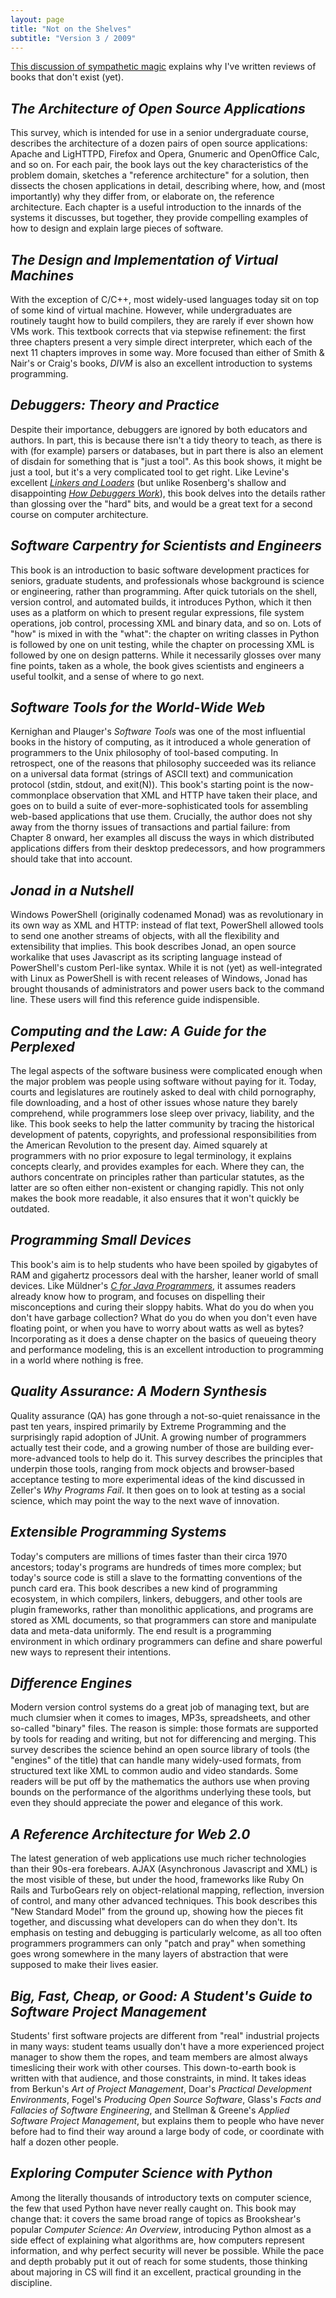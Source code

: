 ```yaml
---
layout: page
title: "Not on the Shelves"
subtitle: "Version 3 / 2009"
---
```


[This discussion of sympathetic magic](../)
explains why I've written reviews of books that don't exist (yet).

<h2><em>The Architecture of Open Source Applications</em></h2>

This survey, which is intended for use in a senior undergraduate
course, describes the architecture of a dozen pairs of open source
applications: Apache and LigHTTPD, Firefox and Opera, Gnumeric and
OpenOffice Calc, and so on.  For each pair, the book lays out the key
characteristics of the problem domain, sketches a "reference
architecture" for a solution, then dissects the chosen applications in
detail, describing where, how, and (most importantly) why they differ
from, or elaborate on, the reference architecture.  Each chapter is a
useful introduction to the innards of the systems it discusses, but
together, they provide compelling examples of how to design and
explain large pieces of software.

<h2><em>The Design and Implementation of Virtual Machines</em></h2>

With the exception of C/C++, most widely-used languages today sit
on top of some kind of virtual machine.  However, while undergraduates
are routinely taught how to build compilers, they are rarely if ever
shown how VMs work.  This textbook corrects that via stepwise
refinement: the first three chapters present a very simple direct
interpreter, which each of the next 11 chapters improves in some
way. More focused than either of Smith &amp; Nair's or Craig's books,
<em>DIVM</em> is also an excellent introduction to systems
programming.

<h2><em>Debuggers: Theory and Practice</em></h2>

Despite their importance, debuggers are ignored by both educators
and authors. In part, this is because there isn't a tidy theory to
teach, as there is with (for example) parsers or databases, but in
part there is also an element of disdain for something that is "just a
tool". As this book shows, it might be just a tool, but it's a very
complicated tool to get right.  Like Levine's excellent
<a href="http://www.amazon.com/Linkers-Kaufmann-Software-Engineering-Programming/dp/1558604960/"><em>Linkers and Loaders</em></a>
(but unlike Rosenberg's shallow and disappointing
<a href="http://www.amazon.com/How-Debuggers-Work-Algorithms-Architecture/dp/0471149667/"><em>How Debuggers Work</em></a>),
this book delves into the details rather
than glossing over the "hard" bits, and would be a great text for a
second course on computer architecture.

<h2><em>Software Carpentry for Scientists and Engineers</em></h2>

This book is an introduction to basic software development
practices for seniors, graduate students, and professionals whose
background is science or engineering, rather than programming.  After
quick tutorials on the shell, version control, and automated builds,
it introduces Python, which it then uses as a platform on which to
present regular expressions, file system operations, job control,
processing XML and binary data, and so on.  Lots of "how" is mixed in
with the "what": the chapter on writing classes in Python is followed
by one on unit testing, while the chapter on processing XML is
followed by one on design patterns.  While it necessarily glosses over
many fine points, taken as a whole, the book gives scientists and
engineers a useful toolkit, and a sense of where to go next.

<h2><em>Software Tools for the World-Wide Web</em></h2>

Kernighan and Plauger's <em>Software Tools</em> was one of the most
influential books in the history of computing, as it introduced a
whole generation of programmers to the Unix philosophy of tool-based
computing.  In retrospect, one of the reasons that philosophy
succeeded was its reliance on a universal data format (strings of
ASCII text) and communication protocol (stdin, stdout, and exit(N)).
This book's starting point is the now-commonplace observation that XML
and HTTP have taken their place, and goes on to build a suite of
ever-more-sophisticated tools for assembling web-based applications
that use them.  Crucially, the author does not shy away from the
thorny issues of transactions and partial failure: from Chapter 8
onward, her examples all discuss the ways in which distributed
applications differs from their desktop predecessors, and how
programmers should take that into account.

<h2><em>Jonad in a Nutshell</em></h2>

Windows PowerShell (originally codenamed Monad) was as
revolutionary in its own way as XML and HTTP: instead of flat text,
PowerShell allowed tools to send one another streams of objects, with
all the flexibility and extensibility that implies.  This book
describes Jonad, an open source workalike that uses Javascript as its
scripting language instead of PowerShell's custom Perl-like syntax.
While it is not (yet) as well-integrated with Linux as PowerShell is
with recent releases of Windows, Jonad has brought thousands of
administrators and power users back to the command line.  These users
will find this reference guide indispensible.

<h2><em>Computing and the Law: A Guide for the Perplexed</em></h2>

The legal aspects of the software business were complicated enough
when the major problem was people using software without paying for
it.  Today, courts and legislatures are routinely asked to deal with
child pornography, file downloading, and a host of other issues whose
nature they barely comprehend, while programmers lose sleep over
privacy, liability, and the like.  This book seeks to help the latter
community by tracing the historical development of patents,
copyrights, and professional responsibilities from the American
Revolution to the present day.  Aimed squarely at programmers with no
prior exposure to legal terminology, it explains concepts clearly, and
provides examples for each. Where they can, the authors concentrate on
principles rather than particular statutes, as the latter are so often
either non-existent or changing rapidly.  This not only makes the book
more readable, it also ensures that it won't quickly be outdated.

<h2><em>Programming Small Devices</em></h2>

This book's aim is to help students who have been spoiled by
gigabytes of RAM and gigahertz processors deal with the harsher,
leaner world of small devices.  Like M&uuml;ldner's
<a href="http://www.amazon.com/C-Java-Programmers-Tomasz-Muldner/dp/0201702797"><em>C for Java Programmers</em></a>,
it assumes readers already know how to program, and focuses on
dispelling their misconceptions and curing their sloppy habits.  What
do you do when you don't have garbage collection?  What do you do when
you don't even have floating point, or when you have to worry about
watts as well as bytes?  Incorporating as it does a dense chapter on
the basics of queueing theory and performance modeling, this is an
excellent introduction to programming in a world where nothing is
free.

<h2><em>Quality Assurance: A Modern Synthesis</em></h2>

Quality assurance (QA) has gone through a not-so-quiet renaissance
in the past ten years, inspired primarily by Extreme Programming and
the surprisingly rapid adoption of JUnit.  A growing number of
programmers actually test their code, and a growing number of those
are building ever-more-advanced tools to help do it.  This survey
describes the principles that underpin those tools, ranging from mock
objects and browser-based acceptance testing to more experimental
ideas of the kind discussed in Zeller's <em>Why Programs Fail</em>.
It then goes on to look at testing as a social science, which may
point the way to the next wave of innovation.

<h2><em>Extensible Programming Systems</em></h2>

Today's computers are millions of times faster than their circa
1970 ancestors; today's programs are hundreds of times more complex;
but today's source code is still a slave to the formatting conventions
of the punch card era.  This book describes a new kind of programming
ecosystem, in which compilers, linkers, debuggers, and other tools are
plugin frameworks, rather than monolithic applications, and programs
are stored as XML documents, so that programmers can store and
manipulate data and meta-data uniformly.  The end result is a
programming environment in which ordinary programmers can define and
share powerful new ways to represent their intentions.

<h2><em>Difference Engines</em></h2>

Modern version control systems do a great job of managing text, but
are much clumsier when it comes to images, MP3s, spreadsheets, and
other so-called "binary" files.  The reason is simple: those formats
are supported by tools for reading and writing, but not for
differencing and merging.  This survey describes the science behind an
open source library of tools (the "engines" of the title) that can
handle many widely-used formats, from structured text like XML to
common audio and video standards.  Some readers will be put off by the
mathematics the authors use when proving bounds on the performance of
the algorithms underlying these tools, but even they should appreciate
the power and elegance of this work.

<h2><em>A Reference Architecture for Web 2.0</em></h2>

The latest generation of web applications use much richer
technologies than their 90s-era forebears. AJAX (Asynchronous
Javascript and XML) is the most visible of these, but under the hood,
frameworks like Ruby On Rails and TurboGears rely on object-relational
mapping, reflection, inversion of control, and many other advanced
techniques. This book describes this "New Standard Model" from the
ground up, showing how the pieces fit together, and discussing what
developers can do when they don't. Its emphasis on testing and
debugging is particularly welcome, as all too often programmers
programmers can only "patch and pray" when something goes wrong
somewhere in the many layers of abstraction that were supposed to make
their lives easier.

<h2><em>Big, Fast, Cheap, or Good: A Student's Guide to Software Project Management</em></h2>

Students' first software projects are different from "real"
industrial projects in many ways: student teams usually don't have a
more experienced project manager to show them the ropes, and team
members are almost always timeslicing their work with other courses.
This down-to-earth book is written with that audience, and those
constraints, in mind.  It takes ideas from Berkun's <em>Art of Project
Management</em>, Doar's <em>Practical Development Environments</em>,
Fogel's <em>Producing Open Source Software</em>, Glass's <em>Facts and
Fallacies of Software Engineering</em>, and Stellman &amp;
Greene's <em>Applied Software Project Management</em>, but explains
them to people who have never before had to find their way around a
large body of code, or coordinate with half a dozen other people.

<h2><em>Exploring Computer Science with Python</em></h2>

Among the literally thousands of introductory texts on computer
science, the few that used Python have never really caught on.  This
book may change that: it covers the same broad range of topics as
Brookshear's popular <em>Computer Science: An Overview</em>,
introducing Python almost as a side effect of explaining what
algorithms are, how computers represent information, and why perfect
security will never be possible.  While the pace and depth probably
put it out of reach for some students, those thinking about majoring
in CS will find it an excellent, practical grounding in the
discipline.
